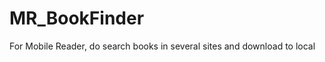 MR_BookFinder
=============

For Mobile Reader, do search books in several sites and download to local